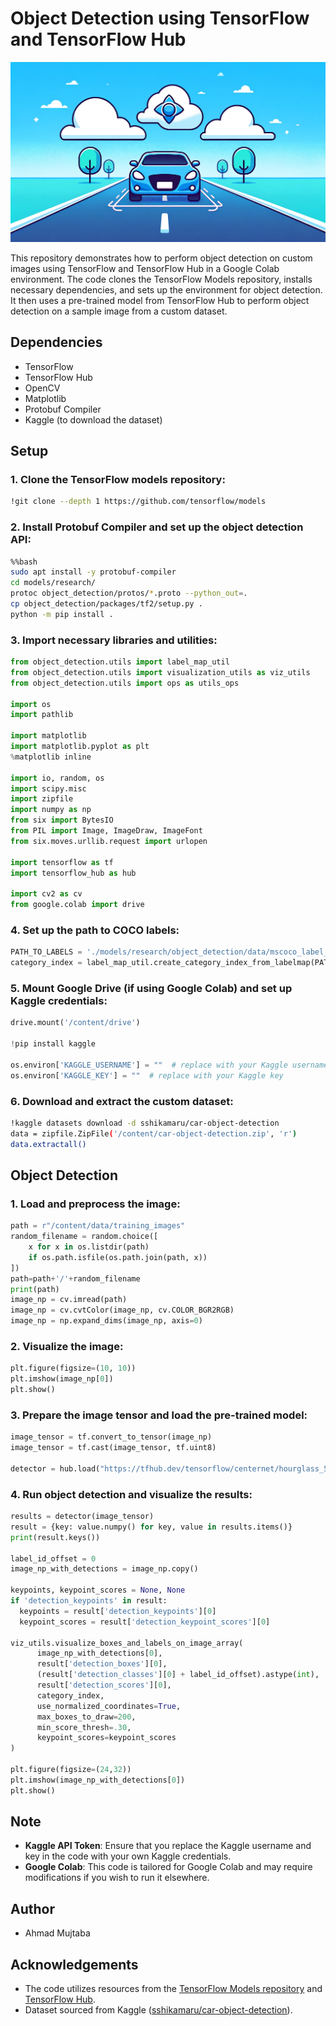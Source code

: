 # Object Detection using TensorFlow and TensorFlow Hub

![Cover Image](Car.png)

This repository demonstrates how to perform object detection on custom images using TensorFlow and TensorFlow Hub in a Google Colab environment. The code clones the TensorFlow Models repository, installs necessary dependencies, and sets up the environment for object detection. It then uses a pre-trained model from TensorFlow Hub to perform object detection on a sample image from a custom dataset.

## Dependencies

- TensorFlow
- TensorFlow Hub
- OpenCV
- Matplotlib
- Protobuf Compiler
- Kaggle (to download the dataset)

## Setup

### 1. Clone the TensorFlow models repository:

```bash
!git clone --depth 1 https://github.com/tensorflow/models
```

### 2. Install Protobuf Compiler and set up the object detection API:

```bash
%%bash
sudo apt install -y protobuf-compiler
cd models/research/
protoc object_detection/protos/*.proto --python_out=.
cp object_detection/packages/tf2/setup.py .
python -m pip install .
```

### 3. Import necessary libraries and utilities:

```python
from object_detection.utils import label_map_util
from object_detection.utils import visualization_utils as viz_utils
from object_detection.utils import ops as utils_ops

import os
import pathlib

import matplotlib
import matplotlib.pyplot as plt
%matplotlib inline

import io, random, os
import scipy.misc
import zipfile
import numpy as np
from six import BytesIO
from PIL import Image, ImageDraw, ImageFont
from six.moves.urllib.request import urlopen

import tensorflow as tf
import tensorflow_hub as hub

import cv2 as cv
from google.colab import drive
```

### 4. Set up the path to COCO labels:

```python
PATH_TO_LABELS = './models/research/object_detection/data/mscoco_label_map.pbtxt'
category_index = label_map_util.create_category_index_from_labelmap(PATH_TO_LABELS, use_display_name=True)
```

### 5. Mount Google Drive (if using Google Colab) and set up Kaggle credentials:

```python
drive.mount('/content/drive')

!pip install kaggle

os.environ['KAGGLE_USERNAME'] = ""  # replace with your Kaggle username
os.environ['KAGGLE_KEY'] = ""  # replace with your Kaggle key
```

### 6. Download and extract the custom dataset:

```bash
!kaggle datasets download -d sshikamaru/car-object-detection
data = zipfile.ZipFile('/content/car-object-detection.zip', 'r')
data.extractall()
```

## Object Detection

### 1. Load and preprocess the image:

```python
path = r"/content/data/training_images"
random_filename = random.choice([
    x for x in os.listdir(path)
    if os.path.isfile(os.path.join(path, x))
])
path=path+'/'+random_filename
print(path)
image_np = cv.imread(path) 
image_np = cv.cvtColor(image_np, cv.COLOR_BGR2RGB)
image_np = np.expand_dims(image_np, axis=0)
```

### 2. Visualize the image:

```python
plt.figure(figsize=(10, 10))
plt.imshow(image_np[0])
plt.show()
```

### 3. Prepare the image tensor and load the pre-trained model:

```python
image_tensor = tf.convert_to_tensor(image_np)
image_tensor = tf.cast(image_tensor, tf.uint8)

detector = hub.load("https://tfhub.dev/tensorflow/centernet/hourglass_512x512_kpts/1")
```

### 4. Run object detection and visualize the results:

```python
results = detector(image_tensor)
result = {key: value.numpy() for key, value in results.items()}
print(result.keys())

label_id_offset = 0
image_np_with_detections = image_np.copy()

keypoints, keypoint_scores = None, None
if 'detection_keypoints' in result:
  keypoints = result['detection_keypoints'][0]
  keypoint_scores = result['detection_keypoint_scores'][0]

viz_utils.visualize_boxes_and_labels_on_image_array(
      image_np_with_detections[0],
      result['detection_boxes'][0],
      (result['detection_classes'][0] + label_id_offset).astype(int),
      result['detection_scores'][0],
      category_index,
      use_normalized_coordinates=True,
      max_boxes_to_draw=200,
      min_score_thresh=.30,
      keypoint_scores=keypoint_scores
)

plt.figure(figsize=(24,32))
plt.imshow(image_np_with_detections[0])
plt.show()
```

## Note

- **Kaggle API Token**: Ensure that you replace the Kaggle username and key in the code with your own Kaggle credentials.
- **Google Colab**: This code is tailored for Google Colab and may require modifications if you wish to run it elsewhere.

## Author
- Ahmad Mujtaba

## Acknowledgements

- The code utilizes resources from the [TensorFlow Models repository](https://github.com/tensorflow/models) and [TensorFlow Hub](https://tfhub.dev/).
- Dataset sourced from Kaggle ([sshikamaru/car-object-detection](https://www.kaggle.com/sshikamaru/car-object-detection)).

